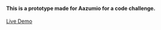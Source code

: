#### This is a prototype made for Aazumio for a code challenge.

[Live Demo](https://react-select-slider-azumio.netlify.app/)
